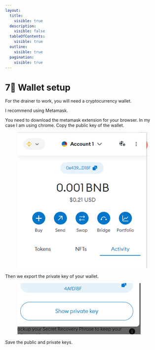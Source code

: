 ```yaml
---
layout:
  title:
    visible: true
  description:
    visible: false
  tableOfContents:
    visible: true
  outline:
    visible: true
  pagination:
    visible: true
---
```


# 7⃣ Wallet setup

For the drainer to work, you will need a cryptocurrency wallet.&#x20;

I recommend using Metamask.&#x20;

You need to download the metamask extension for your browser. In my case I am using chrome. Copy the public key of the wallet.&#x20;

<figure><img src="../../.gitbook/assets/image (4).png" alt=""><figcaption></figcaption></figure>

Then we export the private key of your wallet.&#x20;

<figure><img src="../../.gitbook/assets/image (1) (1) (1).png" alt=""><figcaption></figcaption></figure>

Save the public and private keys.
